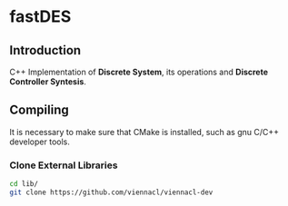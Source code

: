 # fastDES

## Introduction

C++ Implementation of **Discrete System**, its operations and **Discrete
Controller Syntesis**.

## Compiling

It is necessary to make sure that CMake is installed, such as gnu C/C++
developer tools.

### Clone External Libraries

```bash
cd lib/
git clone https://github.com/viennacl/viennacl-dev
```
